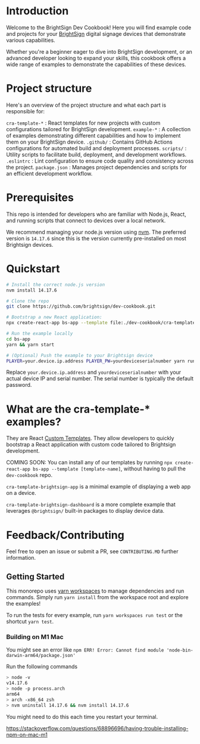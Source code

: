 # Introduction

Welcome to the BrightSign Dev Cookbook! Here you will find example code and projects for your [BrightSign](https://www.brightsign.biz/) digital signage devices that demonstrate various capabilities.

Whether you're a beginner eager to dive into BrightSign development, or an advanced developer looking to expand your skills, this cookbook offers a wide range of examples to demonstrate the capabilities of these devices.

# Project structure

Here's an overview of the project structure and what each part is responsible for:

`cra-template-*`    : React templates for new projects with custom configurations tailored for BrightSign development.
`example-*`         : A collection of examples demonstrating different capabilities and how to implement them on your BrightSign device.
`.github/`          : Contains GitHub Actions configurations for automated build and deployment processes.
`scripts/`          : Utility scripts to facilitate build, deployment, and development workflows.
`.eslintrc`         : Lint configuration to ensure code quality and consistency across the project.
`package.json`      : Manages project dependencies and scripts for an efficient development workflow.


# Prerequisites

This repo is intended for developers who are familiar with Node.js, React, and running scripts that connect to devices over a local network.

We recommend managing your node.js version using [nvm](https://github.com/nvm-sh/nvm/blob/master/README.md). The preferred version is `14.17.6` since this is the version currently pre-installed on most Brightsign devices.

# Quickstart

```zsh
# Install the correct node.js version
nvm install 14.17.6

# Clone the repo
git clone https://github.com/brightsign/dev-cookbook.git

# Bootstrap a new React application:
npx create-react-app bs-app --template file:./dev-cookbook/cra-template-brightsign-app

# Run the example locally
cd bs-app
yarn && yarn start

# (Optional) Push the example to your Brightsign device
PLAYER=your.device.ip.address PLAYER_PW=yourdeviceserialnumber yarn run put:prod 

```

Replace `your.device.ip.address` and `yourdeviceserialnumber` with your actual device IP and serial number. The serial number is typically the default password.

# What are the cra-template-* examples?
They are React [Custom Templates](https://create-react-app.dev/docs/custom-templates/). They allow developers to quickly bootstrap a React application with custom code tailored to Brightsign development. 

COMING SOON: You can install any of our templates by running `npx create-react-app bs-app --template [template-name]`, without having to pull the `dev-cookbook` repo.

`cra-template-brightsign-app` is a minimal example of displaying a web app on a device. 

`cra-template-brightsign-dashboard` is a more complete example that leverages `@brightsign/` built-in packages to display device data.

# Feedback/Contributing

Feel free to open an issue or submit a PR, see `CONTRIBUTING.MD` further information.

## Getting Started

This monorepo uses [yarn workspaces](https://classic.yarnpkg.com/lang/en/docs/workspaces/) to manage dependencies and run commands. Simply run `yarn install` from the workspace root and explore the examples!

To run the tests for every example, run `yarn workspaces run test` or the shortcut `yarn test`.

### Building on M1 Mac
You might see an error like `npm ERR! Error: Cannot find module 'node-bin-darwin-arm64/package.json'`

Run the following commands
```zsh
> node -v
v14.17.6
> node -p process.arch
arm64
> arch -x86_64 zsh
> nvm uninstall 14.17.6 && nvm install 14.17.6
```

You might need to do this each time you restart your terminal.

https://stackoverflow.com/questions/68896696/having-trouble-installing-npm-on-mac-m1